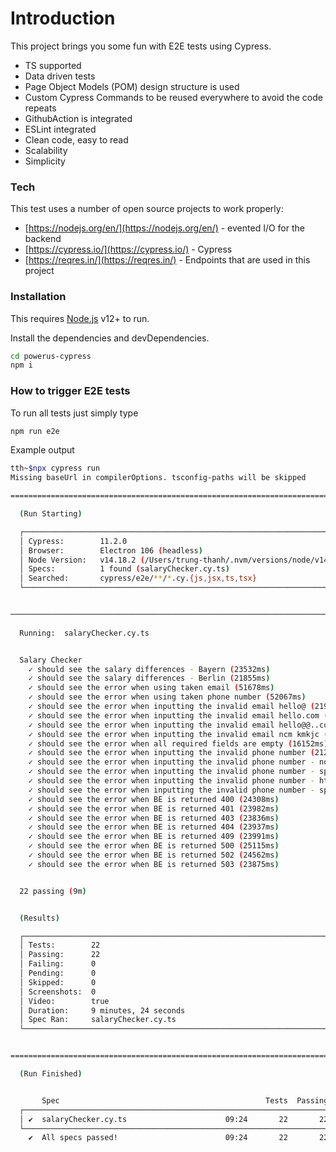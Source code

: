 # Introduction

This project brings you some fun with E2E tests using Cypress.
- TS supported
- Data driven tests
- Page Object Models (POM) design structure is used
- Custom Cypress Commands to be reused everywhere to avoid the code repeats
- GithubAction is integrated
- ESLint integrated
- Clean code, easy to read
- Scalability
- Simplicity

### Tech

This test uses a number of open source projects to work properly:

* [https://nodejs.org/en/](https://nodejs.org/en/) - evented I/O for the backend
* [https://cypress.io/](https://cypress.io/) - Cypress
* [https://reqres.in/](https://reqres.in/) - Endpoints that are used in this project

### Installation

This requires [Node.js](https://nodejs.org/) v12+ to run.

Install the dependencies and devDependencies.

```sh
cd powerus-cypress
npm i
```

### How to trigger E2E tests

To run all tests just simply type

```sh
npm run e2e
```

Example output

```sh
tth~$npx cypress run
Missing baseUrl in compilerOptions. tsconfig-paths will be skipped

====================================================================================================

  (Run Starting)

  ┌────────────────────────────────────────────────────────────────────────────────────────────────┐
  │ Cypress:        11.2.0                                                                         │
  │ Browser:        Electron 106 (headless)                                                        │
  │ Node Version:   v14.18.2 (/Users/trung-thanh/.nvm/versions/node/v14.18.2/bin/node)             │
  │ Specs:          1 found (salaryChecker.cy.ts)                                                  │
  │ Searched:       cypress/e2e/**/*.cy.{js,jsx,ts,tsx}                                            │
  └────────────────────────────────────────────────────────────────────────────────────────────────┘


────────────────────────────────────────────────────────────────────────────────────────────────────
                                                                                                    
  Running:  salaryChecker.cy.ts                                                             (1 of 1)


  Salary Checker
    ✓ should see the salary differences - Bayern (23532ms)
    ✓ should see the salary differences - Berlin (21855ms)
    ✓ should see the error when using taken email (51678ms)
    ✓ should see the error when using taken phone number (52067ms)
    ✓ should see the error when inputting the invalid email hello@ (21941ms)
    ✓ should see the error when inputting the invalid email hello.com (22106ms)
    ✓ should see the error when inputting the invalid email hello@@..com (22347ms)
    ✓ should see the error when inputting the invalid email ncm kmkjc (22398ms)
    ✓ should see the error when all required fields are empty (16152ms)
    ✓ should see the error when inputting the invalid phone number (21259ms)
    ✓ should see the error when inputting the invalid phone number - non numeric (22285ms)
    ✓ should see the error when inputting the invalid phone number - spaces (21758ms)
    ✓ should see the error when inputting the invalid phone number - html code (22564ms)
    ✓ should see the error when inputting the invalid phone number - special characters (22995ms)
    ✓ should see the error when BE is returned 400 (24308ms)
    ✓ should see the error when BE is returned 401 (23982ms)
    ✓ should see the error when BE is returned 403 (23836ms)
    ✓ should see the error when BE is returned 404 (23937ms)
    ✓ should see the error when BE is returned 409 (23991ms)
    ✓ should see the error when BE is returned 500 (25115ms)
    ✓ should see the error when BE is returned 502 (24562ms)
    ✓ should see the error when BE is returned 503 (23875ms)


  22 passing (9m)


  (Results)

  ┌────────────────────────────────────────────────────────────────────────────────────────────────┐
  │ Tests:        22                                                                               │
  │ Passing:      22                                                                               │
  │ Failing:      0                                                                                │
  │ Pending:      0                                                                                │
  │ Skipped:      0                                                                                │
  │ Screenshots:  0                                                                                │
  │ Video:        true                                                                             │
  │ Duration:     9 minutes, 24 seconds                                                            │
  │ Spec Ran:     salaryChecker.cy.ts                                                              │
  └────────────────────────────────────────────────────────────────────────────────────────────────┘


====================================================================================================

  (Run Finished)


       Spec                                              Tests  Passing  Failing  Pending  Skipped  
  ┌────────────────────────────────────────────────────────────────────────────────────────────────┐
  │ ✔  salaryChecker.cy.ts                      09:24       22       22        -        -        - │
  └────────────────────────────────────────────────────────────────────────────────────────────────┘
    ✔  All specs passed!                        09:24       22       22        -        -        -
```
